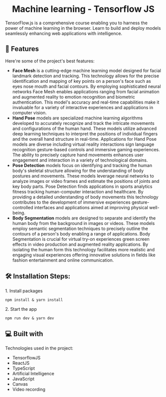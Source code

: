 <h1 align="center" id="title">Machine learning - Tensorflow JS</h1>

<p id="description">TensorFlow.js is a comprehensive course enabling you to harness the power of machine learning in the browser. Learn to build and deploy models seamlessly enhancing web applications with intelligence.</p>

  
  
<h2>🧐 Features</h2>

Here're some of the project's best features:

* <b>Face Mesh</b> is a cutting-edge machine learning model designed for facial landmark detection and tracking. This technology allows for the precise identification and mapping of key points on a person's face such as eyes nose mouth and facial contours. By employing sophisticated neural networks Face Mesh enables applications ranging from facial animation and augmented reality to emotion recognition and biometric authentication. This model's accuracy and real-time capabilities make it invaluable for a variety of interactive experiences and applications in computer vision.
* <b>Hand Pose</b> models are specialized machine learning algorithms developed to accurately recognize and track the intricate movements and configurations of the human hand. These models utilize advanced deep learning techniques to interpret the positions of individual fingers and the overall hand structure in real-time. Applications for Hand Pose models are diverse including virtual reality interactions sign language recognition gesture-based controls and immersive gaming experiences. The ability to precisely capture hand movements enhances user engagement and interaction in a variety of technological domains.
* <b>Pose Detection</b> models focus on identifying and tracking the human body's skeletal structure allowing for the understanding of body postures and movements. These models leverage neural networks to analyze images or video frames and estimate the positions of joints and key body parts. Pose Detection finds applications in sports analytics fitness tracking human-computer interaction and healthcare. By providing a detailed understanding of body movements this technology contributes to the development of immersive experiences gesture-controlled interfaces and applications aimed at improving physical well-being.
* <b>Body Segmentation</b> models are designed to separate and identify the human body from the background in images or videos. These models employ semantic segmentation techniques to precisely outline the contours of a person's body enabling a range of applications. Body Segmentation is crucial for virtual try-on experiences green screen effects in video production and augmented reality applications. By isolating the human form this technology facilitates more realistic and engaging visual experiences offering innovative solutions in fields like fashion entertainment and online communication.

<h2>🛠️ Installation Steps:</h2>

<p>1. Install packages</p>

```
npm install & yarn install
```

<p>2. Start the app</p>

```
npm run dev & yarn dev
```

  
  
<h2>💻 Built with</h2>

Technologies used in the project:

*   TensorflowJS
*   ReactJS
*   TypeScript
*   Artificial Intelligence
*   JavaScript
*   Canvas
*   Video recording
